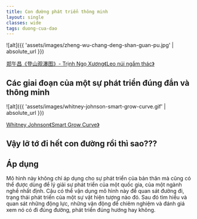 ```yaml
---
title: Con đường phát triển thông minh
layout: single
classes: wide
tags: duong-cua-dao
---
```


![alt]({{ 'assets/images/zheng-wu-chang-deng-shan-guan-pu.jpg' | absolute_url }})
> <cite>
<a target="_blank" href="https://auction.artron.net/paimai-art37790702/">
郑午昌《登山观瀑图》- Trịnh Ngọ Xương《Leo núi ngắm thác》
</a>
</cite>

## Các giai đoạn của một sự phát triển đúng đắn và thông minh

![alt]({{ 'assets/images/whitney-johnson-smart-grow-curve.gif' | absolute_url }})
> <cite>
<a target="_blank" href="https://www.leadershipnow.com/leadingblog/2022/02/smart_growth.html">
Whitney Johnson《Smart Grow Curve》
</a>
</cite>

## Vậy lỡ tớ đi hết con đường rồi thì sao???

## Áp dụng

Mô hình này không chỉ áp dụng cho sự phát triển của bản thân mà cũng có thể được dùng để lý giải sự phát triển của một quốc gia, của một ngành nghề nhất định. Cậu có thể vận dụng mô hình này để quan sát đường đi, trạng thái phát triển của một sự vật hiện tượng nào đó. Sau đó tìm hiểu và quan sát những động lực, những vận động để chiêm nghiệm và đánh giá xem nó có đi đúng đường, phát triển đúng hướng hay không.